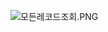 ![모든레코드조회.PNG](https://s3-us-west-2.amazonaws.com/secure.notion-static.com/92a71f19-9c6c-483b-966d-7e906e940551/모든레코드조회.jpg)
